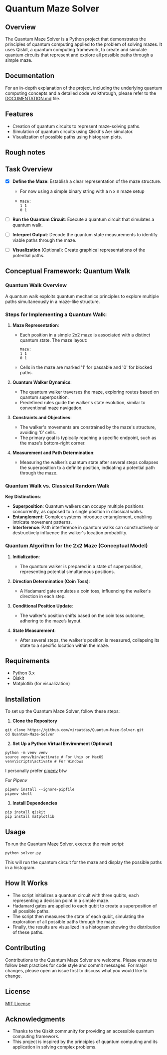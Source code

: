 # Quantum Maze Solver

## Overview

The Quantum Maze Solver is a Python project that demonstrates the principles of quantum computing applied to the problem of solving mazes. It uses Qiskit, a quantum computing framework, to create and simulate quantum circuits that represent and explore all possible paths through a simple maze.

## Documentation

For an in-depth explanation of the project, including the underlying quantum computing concepts and a detailed code walkthrough, please refer to the [DOCUMENTATION.md](DOCUMENTATION.md) file.

## Features

- Creation of quantum circuits to represent maze-solving paths.
- Simulation of quantum circuits using Qiskit's Aer simulator.
- Visualization of possible paths using histogram plots.

## Rough notes

## Task Overview

- [x] **Define the Maze**: Establish a clear representation of the maze structure.

  - For now using a simple binary string with a n x n maze setup
  - ```
    Maze:
    1 1
    0 1
    ```

- [ ] **Run the Quantum Circuit**: Execute a quantum circuit that simulates a quantum walk.
- [ ] **Interpret Output**: Decode the quantum state measurements to identify viable paths through the maze.
- [ ] **Visualization** (Optional): Create graphical representations of the potential paths.

## Conceptual Framework: Quantum Walk

### Quantum Walk Overview

A quantum walk exploits quantum mechanics principles to explore multiple paths simultaneously in a maze-like structure.

### Steps for Implementing a Quantum Walk:

1. **Maze Representation**:

   - Each position in a simple 2x2 maze is associated with a distinct quantum state. The maze layout:

     ```
     Maze:
     1 1
     0 1
     ```

   - Cells in the maze are marked '1' for passable and '0' for blocked paths.

2. **Quantum Walker Dynamics**:

   - The quantum walker traverses the maze, exploring routes based on quantum superposition.
   - Predefined rules guide the walker's state evolution, similar to conventional maze navigation.

3. **Constraints and Objectives**:

   - The walker's movements are constrained by the maze's structure, avoiding '0' cells.
   - The primary goal is typically reaching a specific endpoint, such as the maze's bottom-right corner.

4. **Measurement and Path Determination**:
   - Measuring the walker’s quantum state after several steps collapses the superposition to a definite position, indicating a potential path through the maze.

### Quantum Walk vs. Classical Random Walk

**Key Distinctions**:

- **Superposition**: Quantum walkers can occupy multiple positions concurrently, as opposed to a single position in classical walks.
- **Entanglement**: Complex systems introduce entanglement, enabling intricate movement patterns.
- **Interference**: Path interference in quantum walks can constructively or destructively influence the walker's location probability.

### Quantum Algorithm for the 2x2 Maze (Conceptual Model)

1. **Initialization**:

   - The quantum walker is prepared in a state of superposition, representing potential simultaneous positions.

2. **Direction Determination (Coin Toss)**:

   - A Hadamard gate emulates a coin toss, influencing the walker's direction in each step.

3. **Conditional Position Update**:

   - The walker's position shifts based on the coin toss outcome, adhering to the maze’s layout.

4. **State Measurement**:
   - After several steps, the walker's position is measured, collapsing its state to a specific location within the maze.

## Requirements

- Python 3.x
- Qiskit
- Matplotlib (for visualization)

## Installation

To set up the Quantum Maze Solver, follow these steps:

1. **Clone the Repository**

```
git clone https://github.com/viraatdas/Quantum-Maze-Solver.git
cd Quantum-Maze-Solver
```

2. **Set Up a Python Virtual Environment (Optional)**

```
python -m venv venv
source venv/bin/activate # For Unix or MacOS
venv\Scripts\activate # For Windows
```

I personally prefer [pipenv](https://pipenv.pypa.io/en/latest/) btw

For _Pipenv_

```
pipenv install --ignore-pipfile
pipenv shell
```

3. **Install Dependencies**

```
pip install qiskit
pip install matplotlib
```

## Usage

To run the Quantum Maze Solver, execute the main script:

```
python solver.py
```

This will run the quantum circuit for the maze and display the possible paths in a histogram.

## How It Works

- The script initializes a quantum circuit with three qubits, each representing a decision point in a simple maze.
- Hadamard gates are applied to each qubit to create a superposition of all possible paths.
- The script then measures the state of each qubit, simulating the exploration of all possible paths through the maze.
- Finally, the results are visualized in a histogram showing the distribution of these paths.

## Contributing

Contributions to the Quantum Maze Solver are welcome. Please ensure to follow best practices for code style and commit messages. For major changes, please open an issue first to discuss what you would like to change.

## License

[MIT License](LICENSE)

## Acknowledgments

- Thanks to the Qiskit community for providing an accessible quantum computing framework.
- This project is inspired by the principles of quantum computing and its application in solving complex problems.
